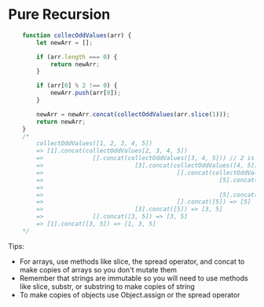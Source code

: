 # Pure Recursion

```JavaScript
    function collecOddValues(arr) {
        let newArr = [];

        if (arr.length === 0) {
            return newArr;
        }

        if (arr[0] % 2 !== 0) {
            newArr.push(arr[0]);
        }

        newArr = newArr.concat(collectOddValues(arr.slice(1)));
        return newArr;
    }
    /*
        collectOddValues([1, 2, 3, 4, 5])
        => [1].concat(collectOddValues[2, 3, 4, 5])
        =>              [].concat(collectOddValues([3, 4, 5])) // 2 is not odd => array is empty
        =>                          [3].concat(collectOddValues([4, 5]))
        =>                                      [].concat(collectOddValues([5]))
        =>                                                  [5].concat(collectOddValues([]))
        =>                                                              []
        =>                                                  [5].concat([]) => [5]
        =>                                      [].concat([5]) => [5]
        =>                          [3].concat([5]) => [3, 5]
        =>              [].concat([3, 5]) => [3, 5]
        => [1].concat([3, 5]) => [1, 3, 5]
    */
```

Tips:

- For arrays, use methods like slice, the spread operator, and concat to make copies of arrays so you don't mutate them
- Remember that strings are immutable so you will need to use methods like slice, substr, or substring to make copies of string
- To make copies of objects use Object.assign or the spread operator